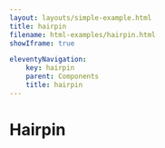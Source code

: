 ```yaml
---
layout: layouts/simple-example.html
title: hairpin
filename: html-examples/hairpin.html
showIframe: true

eleventyNavigation:
    key: hairpin
    parent: Components
    title: hairpin
---
```

# Hairpin